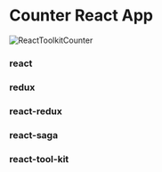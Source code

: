 # Counter React App
![ReactToolkitCounter](https://github.com/devilalpanchal/React-simple-toolkitredux/assets/144801878/de78cc76-9e07-4c9b-9b3c-96c8f720257e)
### react 
###  redux
### react-redux
### react-saga
### react-tool-kit
